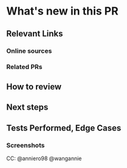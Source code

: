 [//]: # "These comments are meant for your reference. They are invisible and don't need to be deleted!"

# What's new in this PR

[//]: # "Describe what's new in this PR in a few lines. A description and bullet points for specifics will suffice."

## Relevant Links

### Online sources

[//]: # 'Optional - copy links to any tutorial or documentation that was useful to you when working on this PR'

### Related PRs

[//]: # "Optional - related PRs you're waiting on/ PRs that will conflict, etc; if this is a refactor, feel free to add PRs that previously modified this code"

## How to review

[//]: # 'The order in which to review files and what to expect when testing locally'

## Next steps

[//]: # "What's NOT in this PR, doesn't work yet, and/or still needs to be done"

## Tests Performed, Edge Cases

[//]: # 'Hopefully we will add a testing suite/CI soon, but until then note down the steps you took to test locally'

### Screenshots

[//]: # "Add screenshots of expected behavior - GIFs if you're feeling fancy!"

CC: @anniero98 @wangannie

[//]: # 'This tags in both Annies as a default. Feel free to change, or add on anyone who you should be in on the conversation.'
